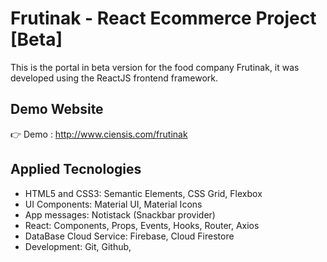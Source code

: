 # Frutinak - React Ecommerce Project [Beta]

This is the portal in beta version for the food company Frutinak, it was developed using the ReactJS frontend framework.

## Demo Website

👉 Demo : http://www.ciensis.com/frutinak

## Applied Tecnologies

- HTML5 and CSS3: Semantic Elements, CSS Grid, Flexbox
- UI Components: Material UI, Material Icons
- App messages: Notistack (Snackbar provider)
- React: Components, Props, Events, Hooks, Router, Axios
- DataBase Cloud Service: Firebase, Cloud Firestore
- Development: Git, Github,
